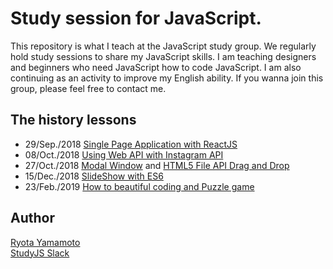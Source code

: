# Study session for JavaScript.
This repository is what I teach at the JavaScript study group. We regularly hold study sessions to share my JavaScript skills. I am teaching designers and beginners who need JavaScript how to code 
JavaScript. I am also continuing as an activity to improve my English ability.
If you wanna join this group, please feel free to contact me.

## The history lessons
- 29/Sep./2018 [Single Page Application with ReactJS](https://github.com/Restoration/SPAWR)
- 08/Oct./2018 [Using Web API with Instagram API](https://github.com/Restoration/StudyJS/tree/master/instagram-web-api)
- 27/Oct./2018 [Modal Window](https://github.com/Restoration/StudyJS/tree/master/modal-window) and [HTML5 File API Drag and Drop](https://github.com/Restoration/StudyJS/tree/master/drag-and-drop)
- 15/Dec./2018 [SlideShow with ES6](https://github.com/Restoration/StudyJS/tree/master/slide-show)
- 23/Feb./2019 [How to beautiful coding and Puzzle game](https://github.com/Restoration/StudyJS/tree/master/basic-coding)

## Author  
[Ryota Yamamoto](https://www.developer-ryota.com/)  
[StudyJS Slack](https://studyjsgroup.slack.com/)  
